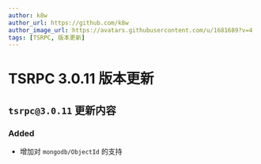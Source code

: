 ```yaml
---
author: k8w
author_url: https://github.com/k8w
author_image_url: https://avatars.githubusercontent.com/u/1681689?v=4
tags: [TSRPC, 版本更新]
---
```


# TSRPC 3.0.11 版本更新

## `tsrpc@3.0.11` 更新内容

### Added
- 增加对 `mongodb/ObjectId` 的支持